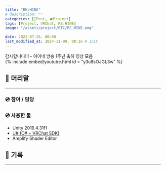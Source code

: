```yaml
---
title: "RE:HINE"
# description: ""
categories: [📀Post, 🫐Project]
tags: [Project, VRChat, RE:HINE]
image: "/assets/project/ETC/RE_HINE.png"

date: 2022-07-26. 00:00
last_modified_at: 2024-11-09. 08:16 # Init
---
```


감사합니다!!! - 아이네 방송 1주년 축하 영상 모음  
{% include embed/youtube.html id = "y3u8sOJGL3w" %}

## 📀 머리말

---

### 💿 참여 / 담당

### 💿 사용한 툴

- Unity 2019.4.31f1
- [U# (C# + VRChat SDK)](https://udonsharp.docs.vrchat.com/)
- Amplify Shader Editor

## 📀 기록

---
